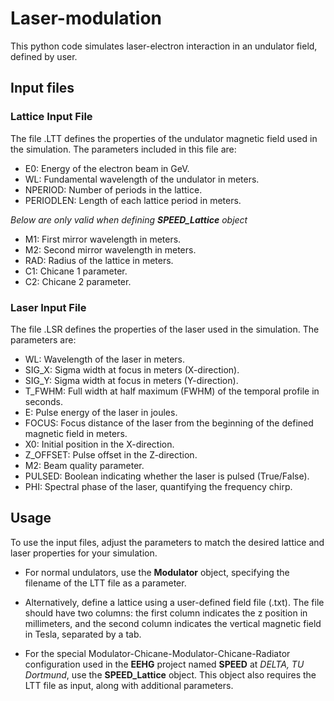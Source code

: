 # Laser-modulation
This python code simulates laser-electron interaction in an undulator field, defined by user.

## Input files
### Lattice Input File
The file <filename>.LTT defines the properties of the undulator magnetic field used in the simulation. The parameters included in this file are:
- E0: Energy of the electron beam in GeV.
- WL: Fundamental wavelength of the undulator in meters.
- NPERIOD: Number of periods in the lattice.
- PERIODLEN: Length of each lattice period in meters.

*Below are only valid when defining **SPEED_Lattice** object*
- M1: First mirror wavelength in meters.
- M2: Second mirror wavelength in meters.
- RAD: Radius of the lattice in meters.
- C1: Chicane 1 parameter.
- C2: Chicane 2 parameter.

### Laser Input File
The file <filename>.LSR defines the properties of the laser used in the simulation. The parameters are:
- WL: Wavelength of the laser in meters.
- SIG_X: Sigma width at focus in meters (X-direction).
- SIG_Y: Sigma width at focus in meters (Y-direction).
- T_FWHM: Full width at half maximum (FWHM) of the temporal profile in seconds.
- E: Pulse energy of the laser in joules.
- FOCUS: Focus distance of the laser from the beginning of the defined magnetic field in meters.
- X0: Initial position in the X-direction.
- Z_OFFSET: Pulse offset in the Z-direction.
- M2: Beam quality parameter.
- PULSED: Boolean indicating whether the laser is pulsed (True/False).
- PHI: Spectral phase of the laser, quantifying the frequency chirp.

## Usage
To use the input files, adjust the parameters to match the desired lattice and laser properties for your simulation.

- For normal undulators, use the **Modulator** object, specifying the filename of the LTT file as a parameter.

- Alternatively, define a lattice using a user-defined field file (.txt). The file should have two columns: the first column indicates the z position in millimeters, and the second column indicates the vertical magnetic field in Tesla, separated by a tab.

- For the special Modulator-Chicane-Modulator-Chicane-Radiator configuration used in the **EEHG** project named **SPEED** at *DELTA, TU Dortmund*, use the **SPEED_Lattice** object. This object also requires the LTT file as input, along with additional parameters.
